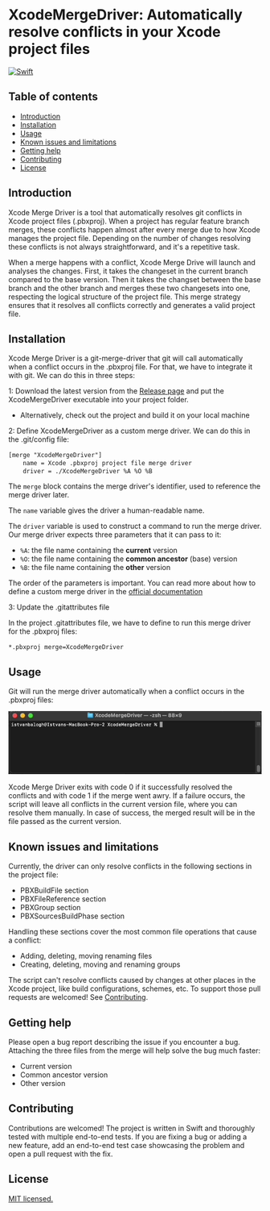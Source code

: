 
XcodeMergeDriver: Automatically resolve conflicts in your Xcode project files
=================================================
[![Swift](https://github.com/steven851007/XcodeMergeDriver/actions/workflows/swift.yml/badge.svg)](https://github.com/steven851007/XcodeMergeDriver/actions/workflows/swift.yml)

Table of contents
-----------------

* [Introduction](#introduction)
* [Installation](#installation)
* [Usage](#usage)
* [Known issues and limitations](#known-issues-and-limitations)
* [Getting help](#getting-help)
* [Contributing](#contributing)
* [License](#license)


Introduction
------------

Xcode Merge Driver is a tool that automatically resolves git conflicts in Xcode project files (.pbxproj). When a project has regular feature branch merges, these conflicts happen almost after every merge due to how Xcode manages the project file. Depending on the number of changes resolving these conflicts is not always straightforward, and it's a repetitive task. 

When a merge happens with a conflict, Xcode Merge Drive will launch and analyses the changes. First, it takes the changeset in the current branch compared to the base version. Then it takes the changset between the base branch and the other branch and merges these two changesets into one, respecting the logical structure of the project file. This merge strategy ensures that it resolves all conflicts correctly and generates a valid project file.


Installation
------------

Xcode Merge Driver is a git-merge-driver that git will call automatically when a conflict occurs in the .pbxproj file. For that, we have to integrate it with git. We can do this in three steps:

1: Download the latest version from the [Release page](https://github.com/steven851007/XcodeMergeDriver/releases) and put the XcodeMergeDriver executable into your project folder.

- Alternatively, check out the project and build it on your local machine

2: Define XcodeMergeDriver as a custom merge driver. We can do this in the .git/config file:

```gitconfig
[merge "XcodeMergeDriver"]
	name = Xcode .pbxproj project file merge driver
	driver = ./XcodeMergeDriver %A %O %B
```

The `merge` block contains the merge driver's identifier, used to reference the merge driver later.

The `name` variable gives the driver a human-readable name.

The `driver` variable is used to construct a command to run the merge driver. Our merge driver expects three parameters that it can pass to it:
- `%A`: the file name containing the **current** version
- `%O`: the file name containing the **common ancestor** (base) version
- `%B`: the file name containing the **other** version

The order of the parameters is important.
You can read more about how to define a custom merge driver in the [official documentation](https://git-scm.com/docs/gitattributes#_defining_a_custom_merge_driver)

3: Update the .gitattributes file

In the project .gitattributes file, we have to define to run this merge driver for the .pbxproj files:
```gitattributes
*.pbxproj merge=XcodeMergeDriver
```
 
Usage
-----

Git will run the merge driver automatically when a conflict occurs in the .pbxproj files: 

![](git-merge.gif)

Xcode Merge Driver exits with code 0 if it successfully resolved the conflicts and with code 1 if the merge went awry. If a failure occurs, the script will leave all conflicts in the current version file, where you can resolve them manually. In case of success, the merged result will be in the file passed as the current version. 

Known issues and limitations
----------------------------

Currently, the driver can only resolve conflicts in the following sections in the project file:
- PBXBuildFile section
- PBXFileReference section
- PBXGroup section
- PBXSourcesBuildPhase section

Handling these sections cover the most common file operations that cause a conflict:
- Adding, deleting, moving renaming files
- Creating, deleting, moving and renaming groups

The script can't resolve conflicts caused by changes at other places in the Xcode project, like build configurations, schemes, etc. To support those pull requests are welcomed! See [Contributing](#contributing).


Getting help
------------

Please open a bug report describing the issue if you encounter a bug. Attaching the three files from the merge will help solve the bug much faster: 
- Current version
- Common ancestor version
- Other version


Contributing
------------

Contributions are welcomed! The project is written in Swift and thoroughly tested with multiple end-to-end tests. 
If you are fixing a bug or adding a new feature, add an end-to-end test case showcasing the problem and open a pull request with the fix.


License
-------

[MIT licensed.](LICENSE)
